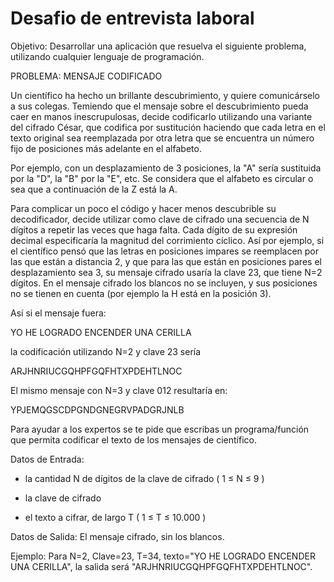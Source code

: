 # Desafio de entrevista laboral

Objetivo: Desarrollar una aplicación que resuelva el siguiente problema, utilizando cualquier lenguaje de programación.





PROBLEMA: MENSAJE CODIFICADO

Un científico ha hecho un brillante descubrimiento, y quiere comunicárselo a sus colegas. Temiendo que el mensaje sobre el descubrimiento pueda caer en manos inescrupulosas, decide codificarlo utilizando una variante del cifrado César, que codifica por sustitución haciendo que cada letra en el texto original sea reemplazada por otra letra que se encuentra un número fijo de posiciones más adelante en el alfabeto. 

Por ejemplo, con un desplazamiento de 3 posiciones, la "A" sería sustituida por la "D", la "B" por la "E", etc. Se considera que el alfabeto es circular o sea que a continuación de la Z está la A. 

Para complicar un poco el código y hacer menos descubrible su decodificador, decide utilizar como clave de cifrado una secuencia de N dígitos a repetir las veces que haga falta. Cada dígito de su expresión decimal especificaría la magnitud del corrimiento cíclico. Así por ejemplo, si el científico pensó que las letras en posiciones impares se reemplacen por las que están a distancia 2, y que para las que están en posiciones pares el desplazamiento sea 3, su mensaje cifrado usaría la clave 23, que tiene N=2 dígitos. En el mensaje cifrado los blancos no se incluyen, y sus posiciones no se tienen en cuenta (por ejemplo la H está en la posición 3). 

Así si el mensaje fuera: 

YO HE LOGRADO ENCENDER UNA CERILLA 

la codificación utilizando N=2 y clave 23 sería 

ARJHNRIUCGQHPFGQFHTXPDEHTLNOC 

El mismo mensaje con N=3 y clave 012 resultaría en: 

YPJEMQGSCDPGNDGNEGRVPADGRJNLB  



Para ayudar a los expertos se te pide que escribas un programa/función que permita codificar el texto de los mensajes de científico. 

Datos de Entrada:

- la cantidad N de dígitos de la clave de cifrado  ( 1 ≤ N ≤ 9 ) 

- la clave de cifrado

- el texto a cifrar, de largo T  ( 1 ≤ T ≤ 10.000 ) 

Datos de Salida: El mensaje cifrado, sin los blancos. 

Ejemplo: Para N=2, Clave=23, T=34, texto="YO HE LOGRADO ENCENDER UNA CERILLA", la salida será "ARJHNRIUCGQHPFGQFHTXPDEHTLNOC".

